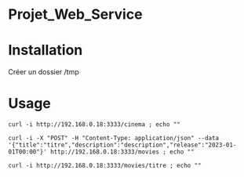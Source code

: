 # Projet_Web_Service

# Installation

Créer un dossier /tmp

# Usage

```
curl -i http://192.168.0.18:3333/cinema ; echo ""

curl -i -X "POST" -H "Content-Type: application/json" --data '{"title":"titre","description":"description","release":"2023-01-01T00:00"}' http://192.168.0.18:3333/movies ; echo ""

curl -i http://192.168.0.18:3333/movies/titre ; echo ""
```